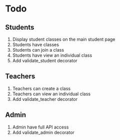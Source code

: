 # Todo

## Students

1. Display student classes on the main student page
1. Students have classes
1. Students can join a class
1. Students have view an individual class
1. Add validate_student decorator

## Teachers

1. Teachers can create a class
1. Teachers can view an individual class
1. Add validate_teacher decorator

## Admin

1. Admin have full API access
1. Add validate_admin decorator
